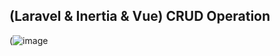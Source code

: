 ## (Laravel & Inertia & Vue) CRUD Operation
 
(![image](https://github.com/HemnDev101/Laravel_Inertia_Vue_CRUD/assets/90180561/130bd60d-7dcb-4967-8a05-cb9831284ad9)
